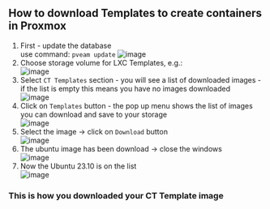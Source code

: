 ## How to download Templates to create containers in Proxmox

1. First - update the database <br>
use command: `pveam update` 
![image](https://github.com/wlodarczakm/ProxmoxSoftwareTestingLab/assets/120977639/a3409f56-0511-43a3-8160-f557300cfa96)<br>
2. Choose storage volume for LXC Templates, e.g.:<br>
![image](https://github.com/wlodarczakm/ProxmoxSoftwareTestingLab/assets/120977639/5217568e-7900-4f57-b3f7-0fdf43eed082)
3. Select `CT Templates` section - you will see a list of downloaded images - if the list is empty this means you have no images downloaded<br>
![image](https://github.com/wlodarczakm/ProxmoxSoftwareTestingLab/assets/120977639/89a63891-f151-4a56-8fa4-1fd5452ae4e8)<br>
4. Click on `Templates` button - the pop up menu shows the list of images you can download and save to your storage<br>
![image](https://github.com/wlodarczakm/ProxmoxSoftwareTestingLab/assets/120977639/7e390b8b-f64d-4927-9515-d7c88210fa06)<br>
5. Select the image -> click on `Download` button<br>
![image](https://github.com/wlodarczakm/ProxmoxSoftwareTestingLab/assets/120977639/c125e3eb-a73c-4c90-95ab-775bd45ec8ff)<br>
6. The ubuntu image has been download -> close the windows<br>
![image](https://github.com/wlodarczakm/ProxmoxSoftwareTestingLab/assets/120977639/0171226d-2413-49cf-b657-3c390855edd6)<br>
7. Now the Ubuntu 23.10 is on the list <br>
![image](https://github.com/wlodarczakm/ProxmoxSoftwareTestingLab/assets/120977639/615cf5ef-99c4-4c42-a003-fa4978778007)<br>
### This is how you downloaded your CT Template image
